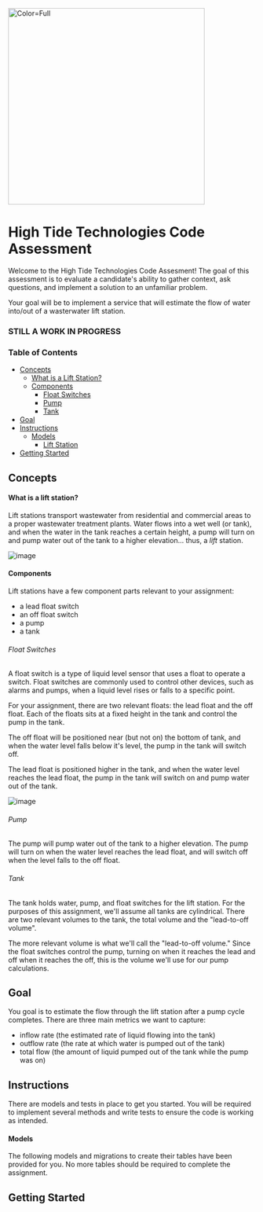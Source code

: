 
<img width="400" alt="Color=Full" src="https://github.com/HighTideTechnologies/htt-interview/assets/55821525/1785501d-da4a-4b3a-a164-2af33f6ab360">

# High Tide Technologies Code Assessment

Welcome to the High Tide Technologies Code Assesment! The goal of this assessment is to evaluate a candidate's ability to gather context, ask questions, and implement a solution to an unfamiliar problem.

Your goal will be to implement a service that will estimate the flow of water into/out of a wasterwater lift station.

### STILL A WORK IN PROGRESS

### Table of Contents
- [Concepts](https://github.com/HighTideTechnologies/htt-interview?tab=readme-ov-file#concepts)
    - [What is a Lift Station?](https://github.com/HighTideTechnologies/htt-interview?tab=readme-ov-file#what-is-a-lift-station)
    - [Components](https://github.com/HighTideTechnologies/htt-interview?tab=readme-ov-file#components)
        - [Float Switches](https://github.com/HighTideTechnologies/htt-interview?tab=readme-ov-file#float-switches)
        - [Pump](https://github.com/HighTideTechnologies/htt-interview?tab=readme-ov-file#pump)
        - [Tank](https://github.com/HighTideTechnologies/htt-interview?tab=readme-ov-file#tank)
- [Goal](https://github.com/HighTideTechnologies/htt-interview?tab=readme-ov-file#goal)
- [Instructions](https://github.com/HighTideTechnologies/htt-interview?tab=readme-ov-file#instructions)
    - [Models](https://github.com/HighTideTechnologies/htt-interview?tab=readme-ov-file#models)
        - [Lift Station](https://github.com/HighTideTechnologies/htt-interview?tab=readme-ov-file#lift_station)
- [Getting Started](https://github.com/HighTideTechnologies/htt-interview?tab=readme-ov-file#getting-started)

## Concepts
#### What is a lift station?
Lift stations transport wastewater from residential and commercial areas to a proper wastewater treatment plants. Water flows into a wet well (or tank), and when the water in the tank reaches a certain height, a pump will turn on and pump water out of the tank to a higher elevation... thus, a _lift_ station.

![image](https://github.com/HighTideTechnologies/htt-interview/assets/55821525/ef2e4163-fc96-4569-b162-cbe76ce2c8a7)


#### Components
Lift stations have a few component parts relevant to your assignment:

- a lead float switch
- an off float switch
- a pump
- a tank

###### Float Switches
A float switch is a type of liquid level sensor that uses a float to operate a switch. Float switches are commonly used to control other devices, such as alarms and pumps, when a liquid level rises or falls to a specific point.

For your assignment, there are two relevant floats: the lead float and the off float. Each of the floats sits at a fixed height in the tank and control the pump in the tank.

The off float will be positioned near (but not on) the bottom of tank, and when the water level falls below it's level, the pump in the tank will switch off.

The lead float is positioned higher in the tank, and when the water level reaches the lead float, the pump in the tank will switch on and pump water out of the tank.

![image](https://github.com/HighTideTechnologies/htt-interview/assets/55821525/91d0b51c-3a21-4bbd-98bd-ef7a6f5d3a19)

###### Pump
The pump will pump water out of the tank to a higher elevation. The pump will turn on when the water level reaches the lead float, and will switch off when the level falls to the off float.


###### Tank
The tank holds water, pump, and float switches for the lift station. For the purposes of this assignment, we'll assume all tanks are cylindrical. There are two relevant volumes to the tank, the total volume and the "lead-to-off volume".

The more relevant volume is what we'll call the "lead-to-off volume." Since the float switches control the pump, turning on when it reaches the lead and off when it reaches the off, this is the volume we'll use for our pump calculations.

## Goal
You goal is to estimate the flow through the lift station after a pump cycle completes. There are three main metrics we want to capture:

-  inflow rate (the estimated rate of liquid flowing into the tank)
-  outflow rate (the rate at which water is pumped out of the tank)
-  total flow (the amount of liquid pumped out of the tank while the pump was on)

## Instructions
There are models and tests in place to get you started. You will be required to implement several methods and write tests to ensure the code is working as intended.

#### Models
The following models and migrations to create their tables have been provided for you. No more tables should be required to complete the assignment.

## Getting Started
